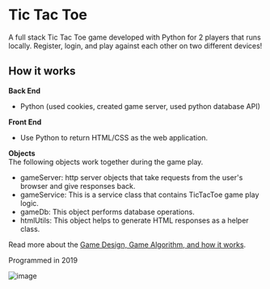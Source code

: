 # Tic Tac Toe
A full stack Tic Tac Toe game developed with Python for 2 players that runs locally. Register, login, and play against each other on two different devices!

## How it works

**Back End**  
* Python (used cookies, created game server, used python database API)  

**Front End**  
* Use Python to return HTML/CSS as the web application. 

**Objects**  
The following objects work together during the game play.

* gameServer: http server objects that take requests from the user's browser and give responses back.
* gameService: This is a service class that contains TicTacToe game play logic.
* gameDb: This object performs database operations.
* htmlUtils: This object helps to generate HTML responses as a helper class.

Read more about the [Game Design, Game Algorithm, and how it works](https://docs.google.com/document/d/1L_UJQjNx2HcyUmsfjDECEAmbT21B2T3b-XVG56p_gJE/edit). 

Programmed in 2019

![image](https://github.com/CharlotteLaw/cs043_final_project/assets/69742430/470023c1-628a-4155-929d-b647e19c34f6)
